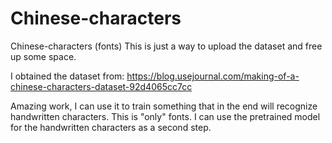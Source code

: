 # Chinese-characters
Chinese-characters (fonts)
This is just a way to upload the dataset and free up some space.

I obtained the dataset from: https://blog.usejournal.com/making-of-a-chinese-characters-dataset-92d4065cc7cc

Amazing work, I can use it to train something that in the end will recognize handwritten characters. This is "only" fonts. I can use the pretrained model for the handwritten characters as a second step.
